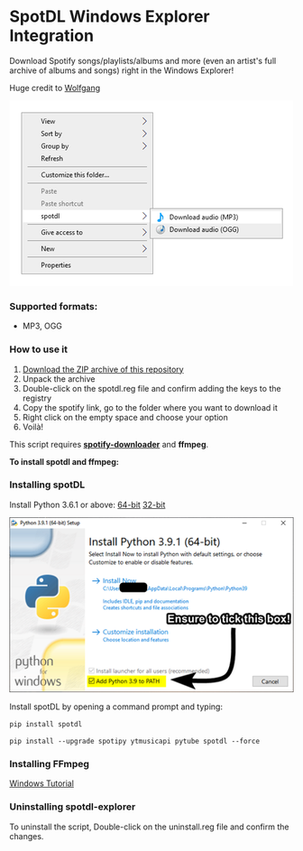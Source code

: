 # SpotDL Windows Explorer Integration

Download Spotify songs/playlists/albums and more (even an artist's full archive of albums and songs) right in the Windows Explorer!

Huge credit to [Wolfgang](https://github.com/notthebee)

![Screenshot](res/1.png)

### Supported formats:
* MP3, OGG

### How to use it
1. [Download the ZIP archive of this repository](https://github.com/Hesbadami/spotdl-explorer/archive/refs/heads/main.zip)
2. Unpack the archive
3. Double-click on the spotdl.reg file and confirm adding the keys to the registry
4. Copy the spotify link, go to the folder where you want to download it
5. Right click on the empty space and choose your option
6. Voilà!

This script requires **[spotify-downloader](https://github.com/spotDL/spotify-downloader)** and **ffmpeg**.

**To install spotdl and ffmpeg:**

### Installing spotDL

Install Python 3.6.1 or above: [64-bit](https://www.python.org/ftp/python/3.9.6/python-3.9.6-amd64.exe)  [32-bit](https://www.python.org/ftp/python/3.9.6/python-3.9.6.exe)

![Add to PATH Image](res/2.png)

Install spotDL by opening a command prompt and typing:

```shell
pip install spotdl
```
```shell
pip install --upgrade spotipy ytmusicapi pytube spotdl --force
```

### Installing FFmpeg

[Windows Tutorial](https://windowsloop.com/install-ffmpeg-windows-10/)


### Uninstalling spotdl-explorer
To uninstall the script, Double-click on the uninstall.reg file and confirm the changes.
